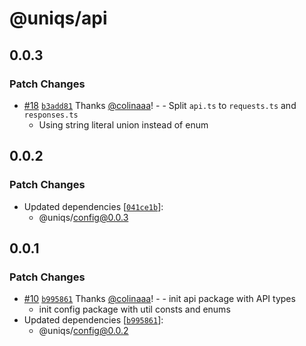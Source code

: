 # @uniqs/api

## 0.0.3

### Patch Changes

- [#18](https://github.com/colinaaa/UniqueMono/pull/18) [`b3add81`](https://github.com/colinaaa/UniqueMono/commit/b3add817234e90d6bd8ca54d4b04ff1dd1b9221e) Thanks [@colinaaa](https://github.com/colinaaa)! - - Split `api.ts` to `requests.ts` and `responses.ts`
  - Using string literal union instead of enum

## 0.0.2

### Patch Changes

- Updated dependencies [[`041ce1b`](https://github.com/colinaaa/UniqueMono/commit/041ce1bf40e073f5c239cc1693e5c985b87b60fd)]:
  - @uniqs/config@0.0.3

## 0.0.1

### Patch Changes

- [#10](https://github.com/colinaaa/UniqueMono/pull/10) [`b995861`](https://github.com/colinaaa/UniqueMono/commit/b9958616261616d0877109ceca725ec5f4353f23) Thanks [@colinaaa](https://github.com/colinaaa)! - - init api package with API types
  - init config package with util consts and enums
- Updated dependencies [[`b995861`](https://github.com/colinaaa/UniqueMono/commit/b9958616261616d0877109ceca725ec5f4353f23)]:
  - @uniqs/config@0.0.2
